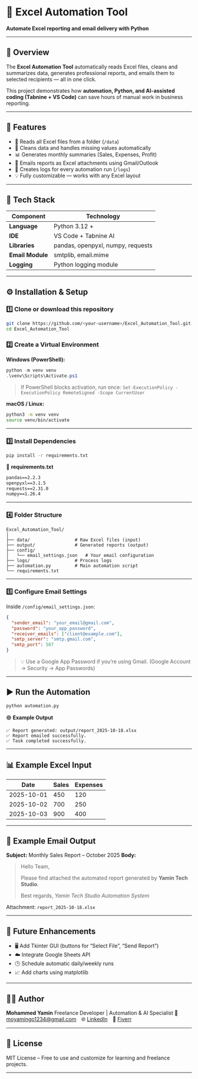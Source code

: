 # 🧮 Excel Automation Tool

**Automate Excel reporting and email delivery with Python**

---

## 🚀 Overview

The **Excel Automation Tool** automatically reads Excel files, cleans and summarizes data, generates professional reports, and emails them to selected recipients — all in one click.

This project demonstrates how **automation, Python, and AI-assisted coding (Tabnine + VS Code)** can save hours of manual work in business reporting.

---

## 🧰 Features

* 📂 Reads all Excel files from a folder (`/data`)
* 🧹 Cleans data and handles missing values automatically
* 📊 Generates monthly summaries (Sales, Expenses, Profit)
* 📧 Emails reports as Excel attachments using Gmail/Outlook
* 🧾 Creates logs for every automation run (`/logs`)
* 💡 Fully customizable — works with any Excel layout

---

## 🧠 Tech Stack

| Component        | Technology                        |
| ---------------- | --------------------------------- |
| **Language**     | Python 3.12 +                     |
| **IDE**          | VS Code + Tabnine AI              |
| **Libraries**    | pandas, openpyxl, numpy, requests |
| **Email Module** | smtplib, email.mime               |
| **Logging**      | Python logging module             |

---

## ⚙️ Installation & Setup

### 1️⃣ Clone or download this repository

```bash
git clone https://github.com/<your-username>/Excel_Automation_Tool.git
cd Excel_Automation_Tool
```

### 2️⃣ Create a Virtual Environment

**Windows (PowerShell):**

```powershell
python -m venv venv
.\venv\Scripts\Activate.ps1
```

> If PowerShell blocks activation, run once:
> `Set-ExecutionPolicy -ExecutionPolicy RemoteSigned -Scope CurrentUser`

**macOS / Linux:**

```bash
python3 -m venv venv
source venv/bin/activate
```

---

### 3️⃣ Install Dependencies

```bash
pip install -r requirements.txt
```

📄 **requirements.txt**

```txt
pandas==2.2.3
openpyxl==3.1.5
requests==2.31.0
numpy==1.26.4
```

---

### 4️⃣ Folder Structure

```
Excel_Automation_Tool/
│
├── data/                 # Raw Excel files (input)
├── output/               # Generated reports (output)
├── config/
│   └── email_settings.json   # Your email configuration
├── logs/                 # Process logs
├── automation.py         # Main automation script
└── requirements.txt
```

---

### 5️⃣ Configure Email Settings

Inside `/config/email_settings.json`:

```json
{
  "sender_email": "your_email@gmail.com",
  "password": "your_app_password",
  "receiver_emails": ["client@example.com"],
  "smtp_server": "smtp.gmail.com",
  "smtp_port": 587
}
```

> 💡 Use a Google App Password if you’re using Gmail.
> (Google Account → Security → App Passwords)

---

## ▶️ Run the Automation

```bash
python automation.py
```

🟢 **Example Output**

```
✅ Report generated: output/report_2025-10-18.xlsx
✅ Report emailed successfully.
✅ Task completed successfully.
```

---

## 📊 Example Excel Input

| Date       | Sales | Expenses |
| ---------- | ----- | -------- |
| 2025-10-01 | 450   | 120      |
| 2025-10-02 | 700   | 250      |
| 2025-10-03 | 900   | 400      |

---

## 🧾 Example Email Output

**Subject:** Monthly Sales Report – October 2025
**Body:**

> Hello Team,
>
> Please find attached the automated report generated by **Yamin Tech Studio**.
>
> Best regards,
> *Yamin Tech Studio Automation System*

Attachment: `report_2025-10-18.xlsx`

---

## 🧱 Future Enhancements

* 🖥️ Add Tkinter GUI (buttons for “Select File”, “Send Report”)
* ☁️ Integrate Google Sheets API
* 🕒 Schedule automatic daily/weekly runs
* 📈 Add charts using matplotlib

---

## 👨‍💻 Author

**Mohammed Yamin**
Freelance Developer | Automation & AI Specialist
📧 [moyamingo1234@gmail.com](mailto:moyamingo1234@gmail.com) 🌐 [LinkedIn](https://www.linkedin.com) 💼 [Fiverr](https://www.fiverr.com)

---

## 🧩 License

MIT License – Free to use and customize for learning and freelance projects.

---